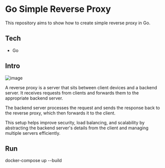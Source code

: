 # Go Simple Reverse Proxy

This repository aims to show how to create simple reverse proxy in Go.

## Tech

- Go

## Intro

![image](https://github.com/harmancioglue/go-worker-pool-pattern/assets/27441734/93f76717-0518-4f09-ae01-4c8b1fcf2395)

A reverse proxy is a server that sits between client devices and a backend server. It receives requests from clients and forwards them to the appropriate backend server. 

The backend server processes the request and sends the response back to the reverse proxy, which then forwards it to the client. 

This setup helps improve security, load balancing, and scalability by abstracting the backend server's details from the client and managing multiple servers efficiently.

## Run

docker-compose up --build
